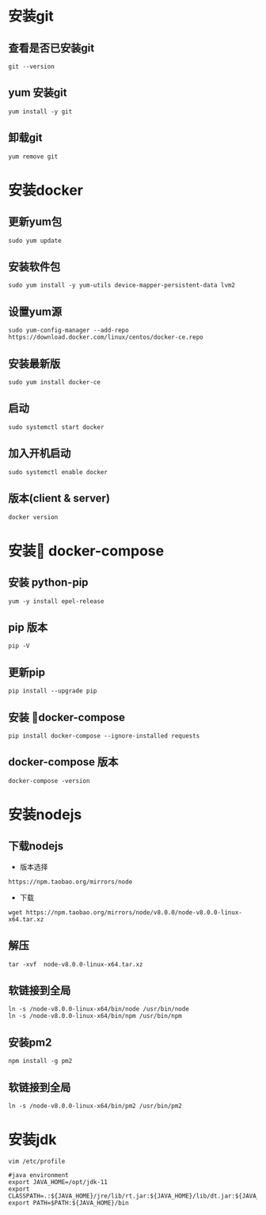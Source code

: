 # 安装git 
## 查看是否已安装git
~~~
git --version
~~~
## yum 安装git
~~~
yum install -y git
~~~
## 卸载git
~~~
yum remove git
~~~

# 安装docker
## 更新yum包
~~~
sudo yum update
~~~
## 安装软件包
~~~
sudo yum install -y yum-utils device-mapper-persistent-data lvm2
~~~
## 设置yum源
~~~
sudo yum-config-manager --add-repo https://download.docker.com/linux/centos/docker-ce.repo
~~~
## 安装最新版
~~~
sudo yum install docker-ce
~~~
## 启动
~~~
sudo systemctl start docker
~~~
## 加入开机启动
~~~
sudo systemctl enable docker
~~~
## 版本(client & server)
~~~
docker version
~~~

# 安装 docker-compose
## 安装 python-pip
~~~
yum -y install epel-release
~~~
## pip 版本
~~~
pip -V
~~~
## 更新pip
~~~
pip install --upgrade pip
~~~
## 安装 docker-compose
~~~
pip install docker-compose --ignore-installed requests 
~~~
## docker-compose 版本
~~~
docker-compose -version
~~~

# 安装nodejs

## 下载nodejs
- 版本选择
~~~
https://npm.taobao.org/mirrors/node
~~~
- 下载
~~~
wget https://npm.taobao.org/mirrors/node/v8.0.0/node-v8.0.0-linux-x64.tar.xz
~~~

## 解压
~~~
tar -xvf  node-v8.0.0-linux-x64.tar.xz
~~~

## 软链接到全局
~~~
ln -s /node-v8.0.0-linux-x64/bin/node /usr/bin/node
ln -s /node-v8.0.0-linux-x64/bin/npm /usr/bin/npm
~~~

## 安装pm2
~~~
npm install -g pm2
~~~

## 软链接到全局
~~~
ln -s /node-v8.0.0-linux-x64/bin/pm2 /usr/bin/pm2
~~~

# 安装jdk

~~~
vim /etc/profile

#java environment
export JAVA_HOME=/opt/jdk-11
export CLASSPATH=.:${JAVA_HOME}/jre/lib/rt.jar:${JAVA_HOME}/lib/dt.jar:${JAVA_HOME}/lib/tools.jar
export PATH=$PATH:${JAVA_HOME}/bin
~~~